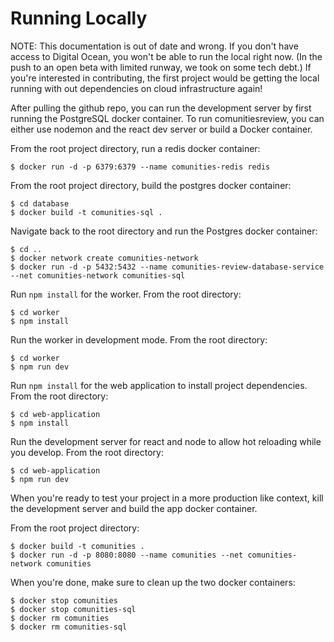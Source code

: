 # Running Locally

NOTE: This documentation is out of date and wrong.  If you don't have access to
Digital Ocean, you won't be able to run the local right now.  (In the push to
an open beta with limited runway, we took on some tech debt.)  If you're
interested in contributing, the first project would be getting the local
running with out dependencies on cloud infrastructure again!

After pulling the github repo, you can run the development server by first running the PostgreSQL docker
container. To run comunitiesreview, you can either use nodemon and the react dev server or build a Docker
container.

From the root project directory, run a redis docker container:

```
$ docker run -d -p 6379:6379 --name comunities-redis redis
```

From the root project directory, build the postgres docker container:

```
$ cd database
$ docker build -t comunities-sql .
```

Navigate back to the root directory and run the Postgres docker container:

```
$ cd ..
$ docker network create comunities-network
$ docker run -d -p 5432:5432 --name comunities-review-database-service --net comunities-network comunities-sql
```

Run `npm install` for the worker. From the root directory:

```
$ cd worker
$ npm install
```

Run the worker in development mode. From the root directory:

```
$ cd worker
$ npm run dev
```

Run `npm install` for the web application to install project dependencies. From the root directory:

```
$ cd web-application
$ npm install
```

Run the development server for react and node to allow hot reloading while you develop. From the root directory:

```
$ cd web-application
$ npm run dev
```

When you're ready to test your project in a more production like context, kill the development
server and build the app docker container.

From the root project directory:

```
$ docker build -t comunities .
$ docker run -d -p 8080:8080 --name comunities --net comunities-network comunities 
```

When you're done, make sure to clean up the two docker containers:

```
$ docker stop comunities
$ docker stop comunities-sql
$ docker rm comunities
$ docker rm comunities-sql
```
